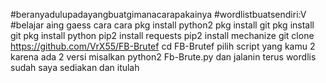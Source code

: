 #beranyadulupadayangbuatgimanacarapakainya
#wordlistbuatsendiri:V
#belajar aing gaess
cara cara
pkg install python2
pkg install git
pkg install git
pkg install python
pip2 install requests
pip2 install mechanize
git clone https://github.com/VrX55/FB-Brutef
cd FB-Brutef
pilih script yang kamu 2 karena ada 2 versi
misalkan
python2 Fb-Brute.py
dan jalanin
terus wordlis sudah saya sediakan
dan itulah
